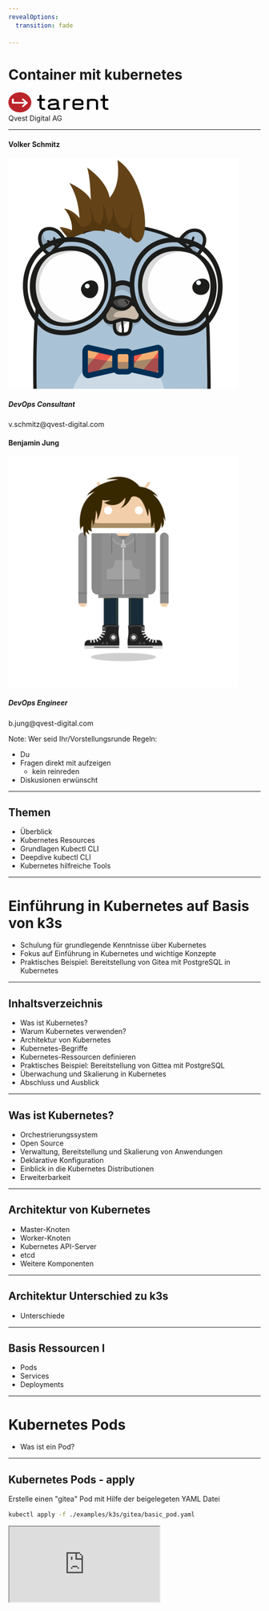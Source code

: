 ```yaml
---
revealOptions:
  transition: fade

---
```


# Container mit kubernetes

<div id="header-footer">
  <p class="slide-footer"><img src="images/light.svg" height="40" width="200"><br>Qvest Digital AG<br></p>
</div>

----

<div class="divided">
  <h4>Volker Schmitz</h4>
  <img src="./images/saltyblu.png">
  <h5>DevOps Consultant</h5>
  v.schmitz@qvest-digital.com
</div>

<div class="divided">
  <h4>Benjamin Jung</h4>
  <img src="./images/headcr4sh.png">
  <h5>DevOps Engineer</h5>
  b.jung@qvest-digital.com
</div>

<!--div class="divided">
  <h4>Daniel Zerlett</h4>
  <img src="./images/b00lduck.png">
  <h5>Software Architect</h5>
  d.zerlett@tarent.de
</div-->

Note:
Wer seid Ihr/Vorstellungsrunde
Regeln:

- Du
- Fragen direkt mit aufzeigen
  - kein reinreden
- Diskusionen erwünscht

----

## Themen

- Überblick
- Kubernetes Resources
- Grundlagen Kubectl CLI
- Deepdive kubectl CLI
- Kubernetes hilfreiche Tools

---

# Einführung in Kubernetes auf Basis von k3s

 - Schulung für grundlegende Kenntnisse über Kubernetes
 - Fokus auf Einführung in Kubernetes und wichtige Konzepte
 - Praktisches Beispiel: Bereitstellung von Gitea mit PostgreSQL in Kubernetes

---

## Inhaltsverzeichnis

- Was ist Kubernetes?
- Warum Kubernetes verwenden?
- Architektur von Kubernetes
- Kubernetes-Begriffe
- Kubernetes-Ressourcen definieren
- Praktisches Beispiel: Bereitstellung von Gittea mit PostgreSQL
- Überwachung und Skalierung in Kubernetes
- Abschluss und Ausblick

---

## Was ist Kubernetes?

 - Orchestrierungssystem
 - Open Source
 - Verwaltung, Bereitstellung und Skalierung von Anwendungen
 - Deklarative Konfiguration
 - Einblick in die Kubernetes Distributionen
 - Erweiterbarkeit

---

## Architektur von Kubernetes

- Master-Knoten
- Worker-Knoten
- Kubernetes API-Server
- etcd
- Weitere Komponenten

---

## Architektur Unterschied zu k3s

- Unterschiede

---

## Basis Ressourcen I

- Pods
- Services
- Deployments

----

# Kubernetes Pods

- Was ist ein Pod?
----

## Kubernetes Pods - apply

Erstelle einen "gitea" Pod mit Hilfe der beigelegeten YAML Datei

```sh
kubectl apply -f ./examples/k3s/gitea/basic_pod.yaml
```

<iframe src="http://localhost:4200?u=trainer&p=trainer"> <!-- .element: class="fragment" -->

----

## Kubernetes Pods - describe

----

## Kubernetes Pods - get

Schaue dir den erstellen Pod im Cluster an

```sh
kubectl get pods/gitea
```

<iframe src="http://localhost:4200?u=trainer&p=trainer"> <!-- .element: class="fragment" -->

Note:
  - Manifest Sections (meta/spec/status)
  - Vorstellung der Verschiedenen Outputs
    - YML/JSON/etc
  - Die Ablage im kubernetes ist immer JSON

----

## Kubernetes Pods - logs

Schaue dir die logs von Gitea an

```sh
kubectl logs pods/gitea
```

<iframe src="http://localhost:4200?u=trainer&p=trainer"> <!-- .element: class="fragment" -->

Wie funktioniert der "Follow Mode"?

----

## Kubernetes Pods - port-forward

Nutze port-forward, um einen HTTP-Request gegen den Pod abzusetzen

```sh
LOCAL_PORT=8080 # Setze diese Variable entsprechend Deinem Gusto. ;-)
kubectl port-forward pods/gitea ${LOCAL_PORT}:80
```

<iframe src="http://localhost:4200?u=trainer&p=trainer"> <!-- .element: class="fragment" -->

Note:
- nicht zu weit ausschweifen

----

## Kubernetes Pods - &Uuml;bung

1. Nutze einen versionierten Tag oder HASH für das Image (nicht latest!)
1. L&ouml;sche den erstellten Pod wieder.
1. Starte eine Gitea mit MariaDB im selben Pod

Zusatzaufgabe:
1. Konfiguriere die Datenbank und Gitea mittels `spec.containers.*.env`

[Kubernetes Docs](https://kubernetes.io/)

----

## Kubernetes Pods - &Uuml;bung

<iframe src="http://localhost:4200?u=trainer&p=trainer"> <!-- .element: class="fragment" -->

----

## Kubernetes Pods - Zusammenfassung

- Einblick in kubernetes yaml files
- Pod Verwaltung
- Pod Environment
- Grundlagen `kubectl`
  - apply / delete
  - describe
  - logs

---

# Kubernetes Labels & Annotations


Note:
  - annotation

---

# Kubernetes Services

---

# Kubernetes ConfigMaps & Secrets

Anlegen einer Configmap

```
kubectl apply -f examples/k3s/gitea/configmap.yml
kubectl apply -f example/k3s/gitea/secrets.yml

```

Note:
  - Ziel: Konfiguriere Database mit PW als Secret

## Kubernetes ConfigMaps & Secrets - &Uuml;bung

1. Konfiguriere Gitea so, dass es beim Start direkt die PostgreSQL Datenbank nutzt.
1. Erweitere daf&uuml;r die erstellte Configmaps.

[Gitea Docs](https://docs.gitea.com/)

---

# Kubernetes Deployments

---

# Kubernetes Statefullsets

---

# Kubernetes Namespaces

---


# Einblick in Kustomize

---


----

# Ausblick

- Kubernetes Hardening-
- Kubernetes LoadBalancing
- Controller / Operator
  - CustomResources
- Kubernetes unter der Haube

---

## Praktische Tools

 - [k9s](https://k9scli.io/)
 - [kubectx / kubens](https://github.com/ahmetb/kubectx)
 - [popeye](https://github.com/derailed/popeye)

---

## Abschluss und Ausblick

Zum Abschluss werden wir eine Zusammenfassung der behandelten Themen geben und einen Ausblick auf weiterführende Schritte und Ressourcen geben, um Ihr Wissen über Kubernetes zu vertiefen.
